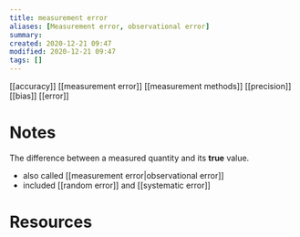 ```yaml
---
title: measurement error
aliases: [Measurement error, observational error]
summary: 
created: 2020-12-21 09:47
modified: 2020-12-21 09:47
tags: []
---
```


[[accuracy]]
[[measurement error]]
[[measurement methods]]
[[precision]]
[[bias]]
[[error]]

# Notes
The difference between a measured quantity and its **true** value.

- also called [[measurement error|observational error]]
- included [[random error]] and [[systematic error]]

# Resources
